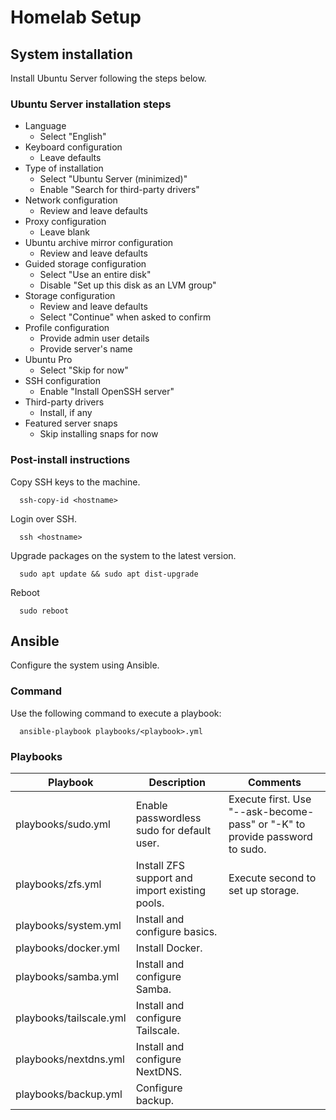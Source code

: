 # Homelab Setup

## System installation

Install Ubuntu Server following the steps below.

### Ubuntu Server installation steps

* Language
    * Select "English"
* Keyboard configuration
    * Leave defaults
* Type of installation
    * Select "Ubuntu Server (minimized)"
    * Enable "Search for third-party drivers"
* Network configuration
    * Review and leave defaults
* Proxy configuration
    * Leave blank
* Ubuntu archive mirror configuration
    * Review and leave defaults
* Guided storage configuration
    * Select "Use an entire disk"
    * Disable "Set up this disk as an LVM group"
* Storage configuration
    * Review and leave defaults
    * Select "Continue" when asked to confirm
* Profile configuration
    * Provide admin user details
    * Provide server's name
* Ubuntu Pro
    * Select "Skip for now"
* SSH configuration
    * Enable "Install OpenSSH server"
* Third-party drivers
    * Install, if any
* Featured server snaps
    * Skip installing snaps for now

### Post-install instructions

Copy SSH keys to the machine.

```shell
  ssh-copy-id <hostname>
```

Login over SSH.

```shell
  ssh <hostname>
```

Upgrade packages on the system to the latest version.

```shell
  sudo apt update && sudo apt dist-upgrade
```

Reboot

```shell
  sudo reboot
```

## Ansible

Configure the system using Ansible.

### Command

Use the following command to execute a playbook:

```shell
  ansible-playbook playbooks/<playbook>.yml
```

### Playbooks

| Playbook                | Description                                    | Comments                                                                    |
|-------------------------|------------------------------------------------|-----------------------------------------------------------------------------|
| playbooks/sudo.yml      | Enable passwordless sudo for default user.     | Execute first. Use "--ask-become-pass" or "-K" to provide password to sudo. |
| playbooks/zfs.yml       | Install ZFS support and import existing pools. | Execute second to set up storage.                                           |
| playbooks/system.yml    | Install and configure basics.                  |                                                                             |
| playbooks/docker.yml    | Install Docker.                                |                                                                             |
| playbooks/samba.yml     | Install and configure Samba.                   |                                                                             |
| playbooks/tailscale.yml | Install and configure Tailscale.               |                                                                             |
| playbooks/nextdns.yml   | Install and configure NextDNS.                 |                                                                             |
| playbooks/backup.yml    | Configure backup.                              |                                                                             |


